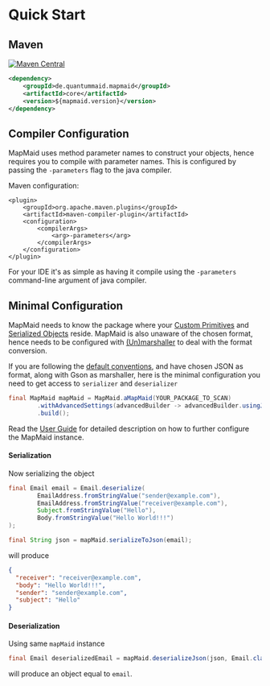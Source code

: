 # Quick Start

## Maven 

[![Maven Central](https://maven-badges.herokuapp.com/maven-central/de.quantummaid.mapmaid/core/badge.svg)](https://maven-badges.herokuapp.com/maven-central/de.quantummaid.mapmaid/core)

```xml
<dependency>
    <groupId>de.quantummaid.mapmaid</groupId>
    <artifactId>core</artifactId>
    <version>${mapmaid.version}</version>
</dependency>
```

## Compiler Configuration

MapMaid uses method parameter names to construct your objects, hence requires you to compile with parameter names.
This is configured by passing the `-parameters` flag to the java compiler.

Maven configuration:
```
<plugin>
    <groupId>org.apache.maven.plugins</groupId>
    <artifactId>maven-compiler-plugin</artifactId>
    <configuration>
        <compilerArgs>
            <arg>-parameters</arg>
        </compilerArgs>
    </configuration>
</plugin>
```

For your IDE it's as simple as having it compile using the `-parameters` command-line argument of java compiler.

## Minimal Configuration

MapMaid needs to know the package where your [Custom Primitives](Concepts.md#custom-primitives) and [Serialized Objects](Concepts.md#serialized-objects) reside. MapMaid is also unaware 
of the chosen format, hence needs to be configured with [(Un)marshaller](Concepts.md#unmarshalling) to deal with the format conversion. 

If you are following the [default conventions](UserGuide.md#default-conventions-explained), and have chosen JSON as format, along with Gson as marshaller, here is the minimal configuration you need to get access to `serializer` and `deserializer` 

<!---[CodeSnippet](instance)-->
```java
final MapMaid mapMaid = MapMaid.aMapMaid(YOUR_PACKAGE_TO_SCAN)
        .withAdvancedSettings(advancedBuilder -> advancedBuilder.usingJsonMarshaller(new Gson()::toJson, new Gson()::fromJson))
        .build();
```

Read the [User Guide](UserGuide.md#configuring-mapmaid-instance) for detailed description on how to further configure the MapMaid instance.

#### Serialization

Now serializing the object

<!---[CodeSnippet](serialization)-->
```java
final Email email = Email.deserialize(
        EmailAddress.fromStringValue("sender@example.com"),
        EmailAddress.fromStringValue("receiver@example.com"),
        Subject.fromStringValue("Hello"),
        Body.fromStringValue("Hello World!!!")
);

final String json = mapMaid.serializeToJson(email);
```

will produce

```json
{
  "receiver": "receiver@example.com",
  "body": "Hello World!!!",
  "sender": "sender@example.com",
  "subject": "Hello"
}
```

#### Deserialization

Using same `mapMaid` instance

<!---[CodeSnippet](deserialization)-->
```java
final Email deserializedEmail = mapMaid.deserializeJson(json, Email.class);
```

will produce an object equal to `email`.

